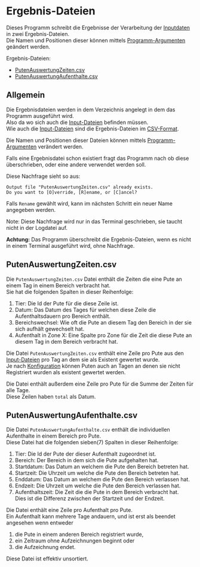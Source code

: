 # Ergebnis-Dateien
Dieses Programm schreibt die Ergebnisse der Verarbeitung der [Inputdaten](input.md) in zwei Ergebnis-Dateien.  
Die Namen und Positionen dieser können mittels [Programm-Argumenten](arguments.md) geändert werden.

Ergebnis-Dateien:
 * [PutenAuswertungZeiten.csv](#putenauswertungzeiten-csv)
 * [PutenAuswertungAufenthalte.csv](#putenauswertungaufenthalte-csv)

## Allgemein
Die Ergebnisdateien werden in dem Verzeichnis angelegt in dem das Programm ausgeführt wird.  
Also da wo sich auch die [Input-Dateien](input.md) befinden müssen.  
Wie auch die [Input-Dateien](input.md) sind die Ergebnis-Dateien im [CSV-Format](formats.md#csv).

Die Namen und Positionen dieser Dateien können mittels [Programm-Argumenten](arguments.md) verändert werden.

Falls eine Ergebnisdatei schon existiert fragt das Programm nach ob diese überschrieben, oder eine andere verwendet werden soll.

Diese Nachfrage sieht so aus:

```
Output file "PutenAuswertungZeiten.csv" already exists.
Do you want to [O]verride, [R]ename, or [C]ancel?
```

Falls `Rename` gewählt wird, kann im nächsten Schritt ein neuer Name angegeben werden.

Note: Diese Nachfrage wird nur in das Terminal geschrieben, sie taucht nicht in der Logdatei auf.

**Achtung:** Das Programm überschreibt die Ergebnis-Dateien, wenn es nicht in einem Terminal ausgeführt wird, ohne Nachfrage.

## PutenAuswertungZeiten.csv
Die `PutenAuswertungZeiten.csv` Datei enthält die Zeiten die eine Pute an einem Tag in einem Bereich verbracht hat.  
Sie hat die folgenden Spalten in dieser Reihenfolge:
 1. Tier: Die Id der Pute für die diese Zeile ist.
 2. Datum: Das Datum des Tages für welchen diese Zeile die Aufenthaltsdauern pro Bereich enthält.
 3. Bereichswechsel: Wie oft die Pute an diesem Tag den Bereich in der sie sich aufhält gewechselt hat.
 4. Aufenthalt in Zone X: Eine Spalte pro Zone für die Zeit die diese Pute an diesem Tag in dem Bereich verbracht hat.

Die Datei `PutenAuswertungZeiten.csv` enthält eine Zeile pro Pute aus den [Input-Dateien](input.md) pro Tag an dem sie als Existent gewertet wurde.  
Je nach [Konfiguration](arguments.md) können Puten auch an Tagen an denen sie nicht Registriert wurden als existent gewertet werden.

Die Datei enthält außerdem eine Zeile pro Pute für die Summe der Zeiten für alle Tage.  
Diese Zeilen haben `total` als Datum.

## PutenAuswertungAufenthalte.csv
Die Datei `PutenAuswertungAufenthalte.csv` enthält die individuellen Aufenthalte in einem Bereich pro Pute.  
Diese Datei hat die folgenden sieben(7) Spalten in dieser Reihenfolge:
 1. Tier: Die Id der Pute der dieser Aufenthalt zugeordnet ist.
 2. Bereich: Der Bereich in dem sich die Pute aufgehalten hat.
 3. Startdatum: Das Datum an welchem die Pute den Bereich betreten hat.
 4. Startzeit: Die Uhrzeit um welche die Pute den Bereich betreten hat.
 5. Enddatum: Das Datum an welchem die Pute den Bereich verlassen hat.
 6. Endzeit: Die Uhrzeit um welche die Pute den Bereich verlassen hat.
 7. Aufenthaltszeit: Die Zeit die die Pute in dem Bereich verbracht hat.  
    Dies ist die Differenz zwischen der Startzeit und der Endzeit.

Die Datei enthält eine Zeile pro Aufenthalt pro Pute.  
Ein Aufenthalt kann mehrere Tage andauern, und ist erst als beendet angesehen wenn entweder
 1. die Pute in einem anderen Bereich registriert wurde,
 2. ein Zeitraum ohne Aufzeichnungen beginnt oder
 3. die Aufzeichnung endet.

Diese Datei ist effektiv unsortiert.

